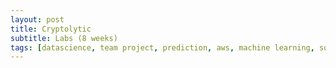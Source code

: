 ```yaml
---
layout: post
title: Cryptolytic
subtitle: Labs (8 weeks)
tags: [datascience, team project, prediction, aws, machine learning, sql, flask, pvd]
---
```



